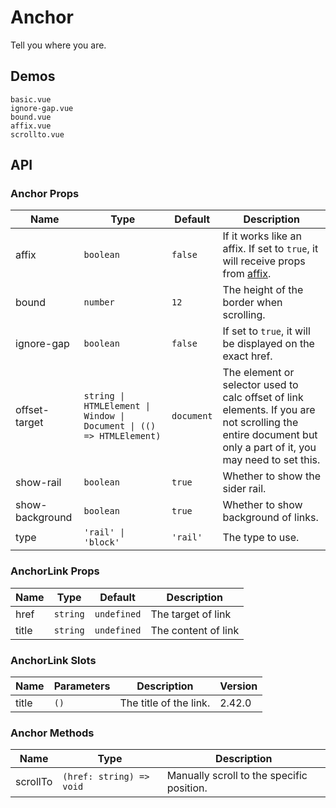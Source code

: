 # Anchor

<!--single-column-->

Tell you where you are.

## Demos

```demo
basic.vue
ignore-gap.vue
bound.vue
affix.vue
scrollto.vue
```

## API

### Anchor Props

| Name | Type | Default | Description |
| --- | --- | --- | --- |
| affix | `boolean` | `false` | If it works like an affix. If set to `true`, it will receive props from [affix](affix#Affix-Props). |
| bound | `number` | `12` | The height of the border when scrolling. |
| ignore-gap | `boolean` | `false` | If set to `true`, it will be displayed on the exact href. |
| offset-target | `string \| HTMLElement \| Window \| Document \| (() => HTMLElement)` | `document` | The element or selector used to calc offset of link elements. If you are not scrolling the entire document but only a part of it, you may need to set this. |
| show-rail | `boolean` | `true` | Whether to show the sider rail. |
| show-background | `boolean` | `true` | Whether to show background of links. |
| type | `'rail' \| 'block'` | `'rail'` | The type to use. |

### AnchorLink Props

| Name  | Type     | Default     | Description         |
| ----- | -------- | ----------- | ------------------- |
| href  | `string` | `undefined` | The target of link  |
| title | `string` | `undefined` | The content of link |

### AnchorLink Slots

| Name  | Parameters | Description            | Version |
| ----- | ---------- | ---------------------- | ------- |
| title | `()`       | The title of the link. | 2.42.0  |

### Anchor Methods

| Name | Type | Description |
| --- | --- | --- |
| scrollTo | `(href: string) => void` | Manually scroll to the specific position. |
